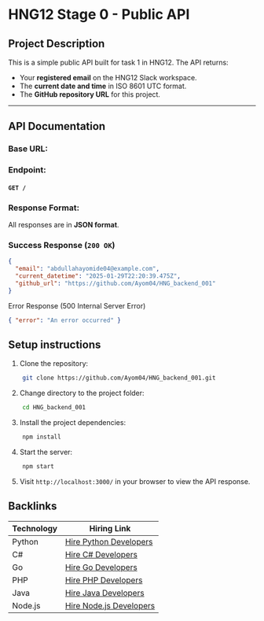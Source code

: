 # HNG12 Stage 0 - Public API

## **Project Description**

This is a simple public API built for task 1 in HNG12. The API returns:

- Your **registered email** on the HNG12 Slack workspace.
- The **current date and time** in ISO 8601 UTC format.
- The **GitHub repository URL** for this project.

---

## **API Documentation**

### **Base URL:**

### **Endpoint:**

#### `GET /`

### **Response Format:**

All responses are in **JSON format**.

### **Success Response (`200 OK`)**

```json
{
  "email": "abdullahayomide04@example.com",
  "current_datetime": "2025-01-29T22:20:39.475Z",
  "github_url": "https://github.com/Ayom04/HNG_backend_001"
}
```

Error Response (500 Internal Server Error)

```json
{ "error": "An error occurred" }
```

## Setup instructions

1. Clone the repository:

```bash
    git clone https://github.com/Ayom04/HNG_backend_001.git
```

2. Change directory to the project folder:

```bash
    cd HNG_backend_001
```

3. Install the project dependencies:

```bash
    npm install
```

4. Start the server:

```bash
    npm start
```

5. Visit `http://localhost:3000/` in your browser to view the API response.

## **Backlinks**

| **Technology** | **Hiring Link**                                                    |
| -------------- | ------------------------------------------------------------------ |
| Python         | [Hire Python Developers](https://hng.tech/hire/python-developers)  |
| C#             | [Hire C# Developers](https://hng.tech/hire/csharp-developers)      |
| Go             | [Hire Go Developers](https://hng.tech/hire/golang-developers)      |
| PHP            | [Hire PHP Developers](https://hng.tech/hire/php-developers)        |
| Java           | [Hire Java Developers](https://hng.tech/hire/java-developers)      |
| Node.js        | [Hire Node.js Developers](https://hng.tech/hire/nodejs-developers) |
